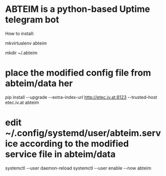 # ABTEIM is a python-based Uptime telegram bot

How to install:

mkvirtualenv abteim

mkdir ~/.abteim
# place the modified config file from abteim/data her

pip install --upgrade --extra-index-url http://etec.iv.at:8123 --trusted-host etec.iv.at abteim
# edit ~/.config/systemd/user/abteim.service according to the modified service file in abteim/data
systemctl --user daemon-reload
systemctl --user enable --now abteim

